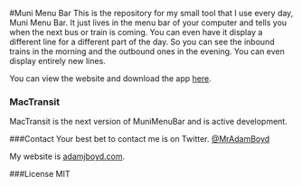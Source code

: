 #Muni Menu Bar
This is the repository for my small tool that I use every day, Muni Menu Bar. It just lives in the menu bar of your computer and tells you when the next bus or train is coming. You can even have it display a different line for a different part of the day. So you can see the inbound trains in the morning and the outbound ones in the evening. You can even display entirely new lines.

You can view the website and download the app [here](http://mradamboyd.github.io/MuniMenuBar/).

### MacTransit
MacTransit is the next version of MuniMenuBar and is active development.

###Contact
Your best bet to contact me is on Twitter. [@MrAdamBoyd](https://twitter.com/MrAdamBoyd)

My website is [adamjboyd.com](http://www.adamjboyd.com).

###License
MIT
